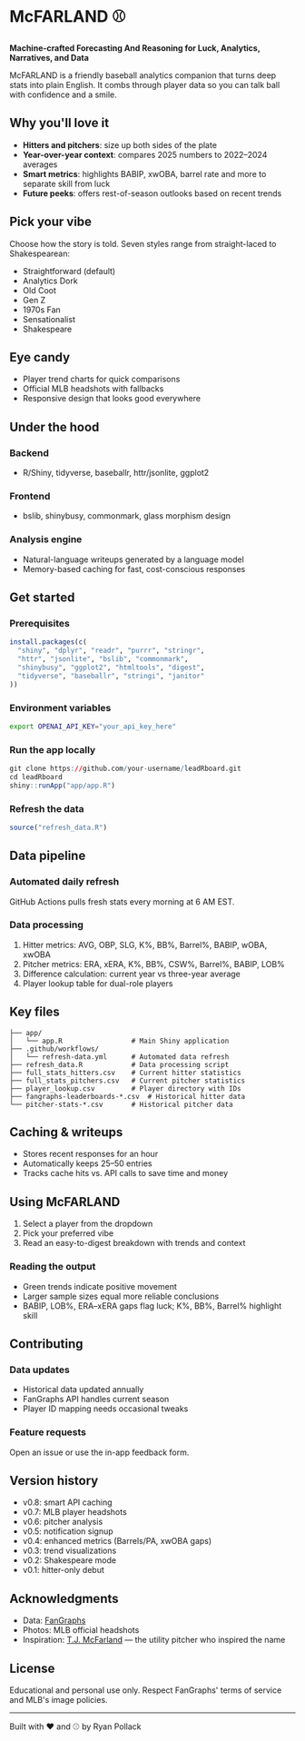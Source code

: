 # McFARLAND ⚾

**Machine-crafted Forecasting And Reasoning for Luck, Analytics, Narratives, and Data**

McFARLAND is a friendly baseball analytics companion that turns deep stats into plain English. It combs through player data so you can talk ball with confidence and a smile.

## Why you'll love it
- **Hitters and pitchers**: size up both sides of the plate
- **Year-over-year context**: compares 2025 numbers to 2022–2024 averages
- **Smart metrics**: highlights BABIP, xwOBA, barrel rate and more to separate skill from luck
- **Future peeks**: offers rest-of-season outlooks based on recent trends

## Pick your vibe
Choose how the story is told. Seven styles range from straight-laced to Shakespearean:

- Straightforward (default)
- Analytics Dork
- Old Coot
- Gen Z
- 1970s Fan
- Sensationalist
- Shakespeare

## Eye candy
- Player trend charts for quick comparisons
- Official MLB headshots with fallbacks
- Responsive design that looks good everywhere

## Under the hood
### Backend
- R/Shiny, tidyverse, baseballr, httr/jsonlite, ggplot2

### Frontend
- bslib, shinybusy, commonmark, glass morphism design

### Analysis engine
- Natural-language writeups generated by a language model
- Memory-based caching for fast, cost-conscious responses

## Get started
### Prerequisites
```r
install.packages(c(
  "shiny", "dplyr", "readr", "purrr", "stringr",
  "httr", "jsonlite", "bslib", "commonmark",
  "shinybusy", "ggplot2", "htmltools", "digest",
  "tidyverse", "baseballr", "stringi", "janitor"
))
```

### Environment variables
```bash
export OPENAI_API_KEY="your_api_key_here"
```

### Run the app locally
```r
git clone https://github.com/your-username/leadRboard.git
cd leadRboard
shiny::runApp("app/app.R")
```

### Refresh the data
```r
source("refresh_data.R")
```

## Data pipeline
### Automated daily refresh
GitHub Actions pulls fresh stats every morning at 6 AM EST.

### Data processing
1. Hitter metrics: AVG, OBP, SLG, K%, BB%, Barrel%, BABIP, wOBA, xwOBA
2. Pitcher metrics: ERA, xERA, K%, BB%, CSW%, Barrel%, BABIP, LOB%
3. Difference calculation: current year vs three-year average
4. Player lookup table for dual-role players

## Key files
```
├── app/
│   └── app.R                 # Main Shiny application
├── .github/workflows/
│   └── refresh-data.yml      # Automated data refresh
├── refresh_data.R            # Data processing script
├── full_stats_hitters.csv    # Current hitter statistics
├── full_stats_pitchers.csv   # Current pitcher statistics
├── player_lookup.csv         # Player directory with IDs
├── fangraphs-leaderboards-*.csv  # Historical hitter data
└── pitcher-stats-*.csv       # Historical pitcher data
```

## Caching & writeups
- Stores recent responses for an hour
- Automatically keeps 25–50 entries
- Tracks cache hits vs. API calls to save time and money

## Using McFARLAND
1. Select a player from the dropdown
2. Pick your preferred vibe
3. Read an easy-to-digest breakdown with trends and context

### Reading the output
- Green trends indicate positive movement
- Larger sample sizes equal more reliable conclusions
- BABIP, LOB%, ERA–xERA gaps flag luck; K%, BB%, Barrel% highlight skill

## Contributing
### Data updates
- Historical data updated annually
- FanGraphs API handles current season
- Player ID mapping needs occasional tweaks

### Feature requests
Open an issue or use the in-app feedback form.

## Version history
- v0.8: smart API caching
- v0.7: MLB player headshots
- v0.6: pitcher analysis
- v0.5: notification signup
- v0.4: enhanced metrics (Barrels/PA, xwOBA gaps)
- v0.3: trend visualizations
- v0.2: Shakespeare mode
- v0.1: hitter-only debut

## Acknowledgments
- Data: [FanGraphs](https://www.fangraphs.com/)
- Photos: MLB official headshots
- Inspiration: [T.J. McFarland](https://www.fangraphs.com/players/tj-mcfarland/3237/stats?position=P) — the utility pitcher who inspired the name

## License
Educational and personal use only. Respect FanGraphs' terms of service and MLB's image policies.

---
Built with ❤️ and ⚾ by Ryan Pollack
